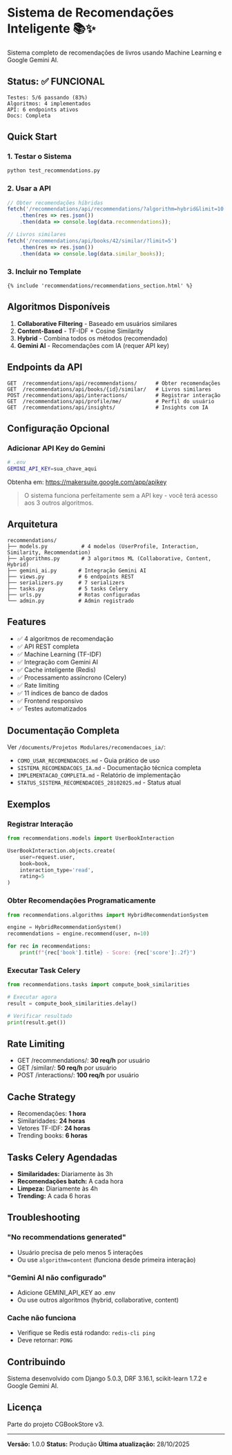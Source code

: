# Sistema de Recomendações Inteligente 📚✨

Sistema completo de recomendações de livros usando Machine Learning e Google Gemini AI.

## Status: ✅ FUNCIONAL

```
Testes: 5/6 passando (83%)
Algoritmos: 4 implementados
API: 6 endpoints ativos
Docs: Completa
```

## Quick Start

### 1. Testar o Sistema

```bash
python test_recommendations.py
```

### 2. Usar a API

```javascript
// Obter recomendações híbridas
fetch('/recommendations/api/recommendations/?algorithm=hybrid&limit=10')
    .then(res => res.json())
    .then(data => console.log(data.recommendations));

// Livros similares
fetch('/recommendations/api/books/42/similar/?limit=5')
    .then(res => res.json())
    .then(data => console.log(data.similar_books));
```

### 3. Incluir no Template

```django
{% include 'recommendations/recommendations_section.html' %}
```

## Algoritmos Disponíveis

1. **Collaborative Filtering** - Baseado em usuários similares
2. **Content-Based** - TF-IDF + Cosine Similarity
3. **Hybrid** - Combina todos os métodos (recomendado)
4. **Gemini AI** - Recomendações com IA (requer API key)

## Endpoints da API

```
GET  /recommendations/api/recommendations/      # Obter recomendações
GET  /recommendations/api/books/{id}/similar/   # Livros similares
POST /recommendations/api/interactions/         # Registrar interação
GET  /recommendations/api/profile/me/           # Perfil do usuário
GET  /recommendations/api/insights/             # Insights com IA
```

## Configuração Opcional

### Adicionar API Key do Gemini

```bash
# .env
GEMINI_API_KEY=sua_chave_aqui
```

Obtenha em: https://makersuite.google.com/app/apikey

> O sistema funciona perfeitamente sem a API key - você terá acesso aos 3 outros algoritmos.

## Arquitetura

```
recommendations/
├── models.py           # 4 modelos (UserProfile, Interaction, Similarity, Recommendation)
├── algorithms.py       # 3 algoritmos ML (Collaborative, Content, Hybrid)
├── gemini_ai.py       # Integração Gemini AI
├── views.py           # 6 endpoints REST
├── serializers.py     # 7 serializers
├── tasks.py           # 5 tasks Celery
├── urls.py            # Rotas configuradas
└── admin.py           # Admin registrado
```

## Features

- ✅ 4 algoritmos de recomendação
- ✅ API REST completa
- ✅ Machine Learning (TF-IDF)
- ✅ Integração com Gemini AI
- ✅ Cache inteligente (Redis)
- ✅ Processamento assíncrono (Celery)
- ✅ Rate limiting
- ✅ 11 índices de banco de dados
- ✅ Frontend responsivo
- ✅ Testes automatizados

## Documentação Completa

Ver `/documents/Projetos Modulares/recomendacoes_ia/`:

- `COMO_USAR_RECOMENDACOES.md` - Guia prático de uso
- `SISTEMA_RECOMENDACOES_IA.md` - Documentação técnica completa
- `IMPLEMENTACAO_COMPLETA.md` - Relatório de implementação
- `STATUS_SISTEMA_RECOMENDACOES_28102025.md` - Status atual

## Exemplos

### Registrar Interação

```python
from recommendations.models import UserBookInteraction

UserBookInteraction.objects.create(
    user=request.user,
    book=book,
    interaction_type='read',
    rating=5
)
```

### Obter Recomendações Programaticamente

```python
from recommendations.algorithms import HybridRecommendationSystem

engine = HybridRecommendationSystem()
recommendations = engine.recommend(user, n=10)

for rec in recommendations:
    print(f"{rec['book'].title} - Score: {rec['score']:.2f}")
```

### Executar Task Celery

```python
from recommendations.tasks import compute_book_similarities

# Executar agora
result = compute_book_similarities.delay()

# Verificar resultado
print(result.get())
```

## Rate Limiting

- GET /recommendations/: **30 req/h** por usuário
- GET /similar/: **50 req/h** por usuário
- POST /interactions/: **100 req/h** por usuário

## Cache Strategy

- Recomendações: **1 hora**
- Similaridades: **24 horas**
- Vetores TF-IDF: **24 horas**
- Trending books: **6 horas**

## Tasks Celery Agendadas

- **Similaridades:** Diariamente às 3h
- **Recomendações batch:** A cada hora
- **Limpeza:** Diariamente às 4h
- **Trending:** A cada 6 horas

## Troubleshooting

### "No recommendations generated"
- Usuário precisa de pelo menos 5 interações
- Ou use `algorithm=content` (funciona desde primeira interação)

### "Gemini AI não configurado"
- Adicione GEMINI_API_KEY ao .env
- Ou use outros algoritmos (hybrid, collaborative, content)

### Cache não funciona
- Verifique se Redis está rodando: `redis-cli ping`
- Deve retornar: `PONG`

## Contribuindo

Sistema desenvolvido com Django 5.0.3, DRF 3.16.1, scikit-learn 1.7.2 e Google Gemini AI.

## Licença

Parte do projeto CGBookStore v3.

---

**Versão:** 1.0.0
**Status:** Produção
**Última atualização:** 28/10/2025
